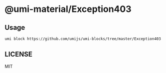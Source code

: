 # @umi-material/Exception403



## Usage

```sh
umi block https://github.com/umijs/umi-blocks/tree/master/Exception403
```

## LICENSE

MIT
